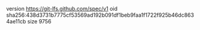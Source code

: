 version https://git-lfs.github.com/spec/v1
oid sha256:438d3731b7775cf53569ad192b091df1beb9faa1f1722f925b46dc8634ae11cb
size 9756
